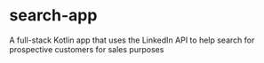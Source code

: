 # search-app
A full-stack Kotlin app that uses the LinkedIn API to help search for prospective customers for sales purposes

